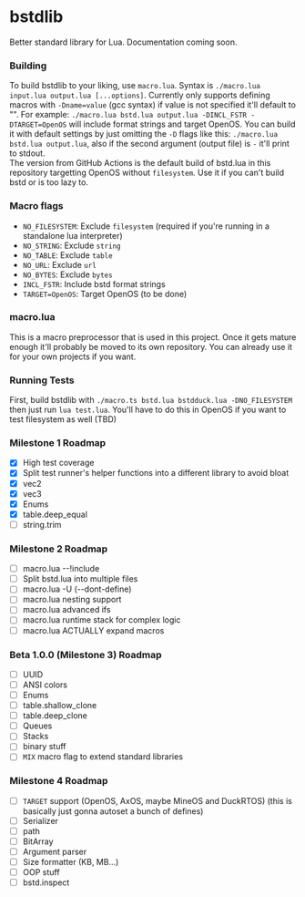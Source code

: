 # bstdlib
Better standard library for Lua. Documentation coming soon.
### Building
To build bstdlib to your liking, use `macro.lua`. Syntax is `./macro.lua input.lua output.lua [...options]`. Currently only supports defining macros with `-Dname=value` (gcc syntax) if value is not specified it'll default to "".
For example: `./macro.lua bstd.lua output.lua -DINCL_FSTR -DTARGET=OpenOS` will include format strings and target OpenOS. You can build it with default settings by just omitting the `-D` flags like this: `./macro.lua bstd.lua output.lua`, also if the second argument (output file) is `-` it'll print to stdout.  
The version from GitHub Actions is the default build of bstd.lua in this repository targetting OpenOS without `filesystem`. Use it if you can't build bstd or is too lazy to.
### Macro flags
- `NO_FILESYSTEM`: Exclude `filesystem` (required if you're running in a standalone lua interpreter)
- `NO_STRING`: Exclude `string`
- `NO_TABLE`: Exclude `table`
- `NO_URL`: Exclude `url`
- `NO_BYTES`: Exclude `bytes`
- `INCL_FSTR`: Include bstd format strings
- `TARGET=OpenOS`: Target OpenOS (to be done)
### macro.lua
This is a macro preprocessor that is used in this project. Once it gets mature enough it'll probably be moved to its own repository. You can already use it for your own projects if you want.
### Running Tests
First, build bstdlib with `./macro.ts bstd.lua bstdduck.lua -DNO_FILESYSTEM` then just run `lua test.lua`. You'll have to do this in OpenOS if you want to test filesystem as well (TBD)
### Milestone 1 Roadmap
- [x] High test coverage
- [x] Split test runner's helper functions into a different library to avoid bloat
- [x] vec2
- [x] vec3
- [x] Enums
- [x] table.deep\_equal
- [ ] string.trim
### Milestone 2 Roadmap
- [ ] macro.lua --!include
- [ ] Split bstd.lua into multiple files
- [ ] macro.lua -U (--dont-define)
- [ ] macro.lua nesting support
- [ ] macro.lua advanced ifs
- [ ] macro.lua runtime stack for complex logic
- [ ] macro.lua ACTUALLY expand macros
### Beta 1.0.0 (Milestone 3) Roadmap
- [ ] UUID
- [ ] ANSI colors
- [ ] Enums
- [ ] table.shallow\_clone
- [ ] table.deep\_clone
- [ ] Queues
- [ ] Stacks
- [ ] binary stuff
- [ ] `MIX` macro flag to extend standard libraries
### Milestone 4 Roadmap
- [ ] `TARGET` support (OpenOS, AxOS, maybe MineOS and DuckRTOS) (this is basically just gonna autoset a bunch of defines)
- [ ] Serializer
- [ ] path
- [ ] BitArray
- [ ] Argument parser
- [ ] Size formatter (KB, MB...)
- [ ] OOP stuff
- [ ] bstd.inspect
